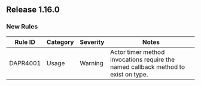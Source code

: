 

## Release 1.16.0

### New Rules

Rule ID | Category | Severity | Notes 
--------|----------|----------|------------------------------------------------------------------------------------
DAPR4001 | Usage | Warning | Actor timer method invocations require the named callback method to exist on type.
